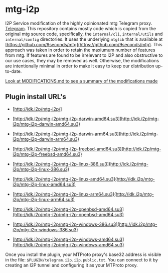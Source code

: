# mtg-i2p

I2P Service modification of the highly opinionated mtg Telegram proxy.
[Telegram](https://telegram.org/). This repository contains mostly code which
is copied from the original mtg source code, specifically, the `internal/cli`,
`internal/utils` and `internal/config` directories. It uses the underlying
`mtglib` that is available at 
[https://github.com/9seconds/mtg](https://github.com/9seconds/mtg). This approach
was taken in order to retain the maxiumum number of features from mtg. If features
are found to be irrelevant to I2P and also obstructive to our use cases, they may
be removed as well. Otherwise, the modifications are intentionally minimal in order
to make it easy to keep our distribution up-to-date.

[Look at MODIFICATIONS.md to see a summary of the modifications made](MODIFICATIONS.md)

Plugin install URL's
--------------------

- [http://idk.i2p/mtg-i2p/]

- [http://idk.i2p/mtg-i2p/mtg-i2p-darwin-amd64.su3](http://idk.i2p/mtg-i2p/mtg-i2p-darwin-amd64.su3)
- [http://idk.i2p/mtg-i2p/mtg-i2p-darwin-arm64.su3](http://idk.i2p/mtg-i2p/mtg-i2p-darwin-arm64.su3)
- [http://idk.i2p/mtg-i2p/mtg-i2p-freebsd-amd64.su3](http://idk.i2p/mtg-i2p/mtg-i2p-freebsd-amd64.su3)
- [http://idk.i2p/mtg-i2p/mtg-i2p-linux-386.su3](http://idk.i2p/mtg-i2p/mtg-i2p-linux-386.su3)
- [http://idk.i2p/mtg-i2p/mtg-i2p-linux-amd64.su3](http://idk.i2p/mtg-i2p/mtg-i2p-linux-amd64.su3)
- [http://idk.i2p/mtg-i2p/mtg-i2p-linux-arm64.su3](http://idk.i2p/mtg-i2p/mtg-i2p-linux-arm64.su3)
- [http://idk.i2p/mtg-i2p/mtg-i2p-openbsd-amd64.su3](http://idk.i2p/mtg-i2p/mtg-i2p-openbsd-amd64.su3)
- [http://idk.i2p/mtg-i2p/mtg-i2p-windows-386.su3](http://idk.i2p/mtg-i2p/mtg-i2p-windows-386.su3)
- [http://idk.i2p/mtg-i2p/mtg-i2p-windows-amd64.su3](http://idk.i2p/mtg-i2p/mtg-i2p-windows-amd64.su3)

Once you install the plugin, your MTProto proxy's base32 address is visible in the file:
`$PLUGIN/telegram.i2p.i2p.public.txt`. You can connect to it by creating an I2P tunnel and
configuring it as your MTProto proxy.
